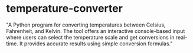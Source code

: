 # temperature-converter
"A Python program for converting temperatures between Celsius, Fahrenheit, and Kelvin. The tool offers an interactive console-based input where users can select the temperature scale and get conversions in real-time. It provides accurate results using simple conversion formulas."
